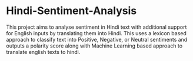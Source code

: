 # Hindi-Sentiment-Analysis

This project aims to analyse sentiment in Hindi text with additional support for English inputs by translating them into Hindi. This uses a lexicon based approach to classify text into Positive, Negative, or Neutral sentiments and outputs a polarity score along with Machine Learning based approach to translate english texts to hindi.
